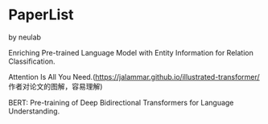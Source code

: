 # PaperList

by neulab

Enriching Pre-trained Language Model with Entity Information for Relation Classification.

Attention Is All You Need.(https://jalammar.github.io/illustrated-transformer/  作者对论文的图解，容易理解)

BERT: Pre-training of Deep Bidirectional Transformers for Language Understanding.
